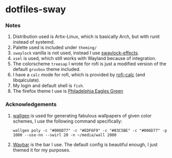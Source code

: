 # dotfiles-sway

### Notes

1. Distribution used is Artix-Linux, which is basically Arch, but with runit instead of systemd.
2. Palette used is included under `theming/`
3. `swaylock` vanilla is not used, instead I use [swaylock-effects](https://github.com/mortie/swaylock-effects).
4. `xsel` is used, which still works with Wayland because of integration.
5. The colorscheme `treesap` I wrote for rofi is just a modified version of the default `gruvbox` theme included.
6. I have a `calc` mode for rofi, which is provided by [rofi-calc](https://github.com/svenstaro/rofi-calc) (and libqalculate).
7. My login and default shell is `fish`.
8. The firefox theme I use is [Philadelphia Eagles Green](https://addons.mozilla.org/en-US/firefox/addon/philadelphia-eagles-green/?utm_source=addons.mozilla.org&utm_medium=referral&utm_content=search)

### Acknowledgements

1. [wallgen](https://github.com/SubhrajitPrusty/wallgen) is used for generating fabulous wallpapers of given color schemes,
    I use the following command specifically:

    ```
    wallgen poly -c "#006D77" -c "#EDF6F9" -c "#83C5BE" -c "#006D77" -p 1000 --use-nn --swirl 20 -n ~/media/wall 2000
    ```

2. [Waybar](https://github.com/Alexays/Waybar) is the bar I use. The default config is beautiful enough, I just themed it for my purposes.
